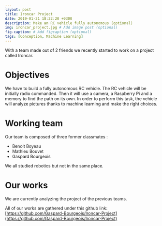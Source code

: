 ```yaml
---
layout: post
title: Ironcar Project
date: 2019-01-21 18:22:20 +0300
description: Make an RC vehicle fully autonomous (optional)
img: ironcar_project.jpg # Add image post (optional)
fig-caption: # Add figcaption (optional)
tags: [Conception, Machine Learning]
---
```

With a team made out of 2 friends we recently started to work on a project called Ironcar.

# Objectives

We have to build a fully autonomous RC vehicle. The RC vehicle will be initially radio commanded. Then it will use a camera, a Raspberry Pi and a memory to find the path on its own.
In order to perform this task, the vehicle will analyze pictures thanks to machine learning and make the right choices.

# Working team

Our team is composed of three former classmates :
- Benoit Boyeau
- Mathieu Bouvet
- Gaspard Bourgeois

We all studied robotics but not in the same place.

# Our works

We are currently analyzing the project of the previous teams.

All of our works are gathered under this github link:
[https://github.com/Gaspard-Bourgeois/Ironcar-Project](https://github.com/Gaspard-Bourgeois/Ironcar-Project)
